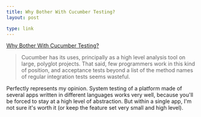 ```yaml
---
title: Why Bother With Cucumber Testing?
layout: post

type: link
---
```


<a href="http://www.jackkinsella.ie/2011/09/26/why-bother-with-cucumber-testing.html">Why Bother With Cucumber Testing?</a>

> Cucumber has its uses, principally as a high level analysis tool on large, polyglot projects. That said, few programmers work in this kind of position, and acceptance tests beyond a list of the method names of regular integration tests seems wasteful. 

Perfectly represents my opinion. System testing of a platform made of several apps written in different languages works very well, because you'll be forced to stay at a high level of abstraction. But within a single app, I'm not sure it's worth it (or keep the feature set very small and high level).
